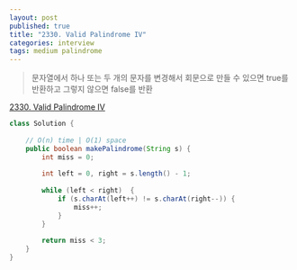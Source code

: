 ```yaml
---
layout: post
published: true
title: "2330. Valid Palindrome IV"
categories: interview
tags: medium palindrome
---
```


> 문자열에서 하나 또는 두 개의 문자를 변경해서 회문으로 만들 수 있으면 true를 반환하고 그렇지 않으면 false를 반환

[2330. Valid Palindrome IV](https://leetcode.com/problems/valid-palindrome-iv/)

```java
class Solution {
    
    // O(n) time | O(1) space
    public boolean makePalindrome(String s) {
        int miss = 0;
        
        int left = 0, right = s.length() - 1;
        
        while (left < right)  {
            if (s.charAt(left++) != s.charAt(right--)) {
                miss++;
            }
        }
        
        return miss < 3;
    }
}
```